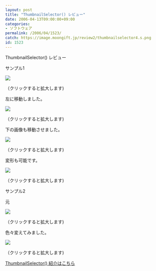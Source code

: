 ```yaml
---
layout: post
title: "ThumbnailSelector() レビュー"
date: 2006-04-13T09:00:00+09:00
categories:
- ソフトウェア
permalink: /2006/04/1523/
catch: https://image.moongift.jp/review2/thumbnailselector4.s.png
id: 1523
---
```

ThumbnailSelector() レビュー  
<!--more-->

サンプル1

  

[![](https://image.moongift.jp/review2/thumbnailselector1.s.png)](https://image.moongift.jp/review2/thumbnailselector1.png)  
  
（クリックすると拡大します)

  

左に移動しました。

  

[![](https://image.moongift.jp/review2/thumbnailselector2.s.png)](https://image.moongift.jp/review2/thumbnailselector2.png)  
  
（クリックすると拡大します)

  

下の画像も移動させました。

  

[![](https://image.moongift.jp/review2/thumbnailselector3.s.png)](https://image.moongift.jp/review2/thumbnailselector3.png)  
  
（クリックすると拡大します)

  

変形も可能です。

  

[![](https://image.moongift.jp/review2/thumbnailselector4.s.png)](https://image.moongift.jp/review2/thumbnailselector4.png)  
  
（クリックすると拡大します)

  

サンプル2

  

元

  

[![](https://image.moongift.jp/review2/thumbnailselector5.s.png)](https://image.moongift.jp/review2/thumbnailselector5.png)  
  
（クリックすると拡大します)

  

色々変えてみました。

  

[![](https://image.moongift.jp/review2/thumbnailselector6.s.png)](https://image.moongift.jp/review2/thumbnailselector6.png)  
  
（クリックすると拡大します)

  

[ThumbnailSelector() 紹介はこちら](http://oss.moongift.jp/intro/i-1518.html)

